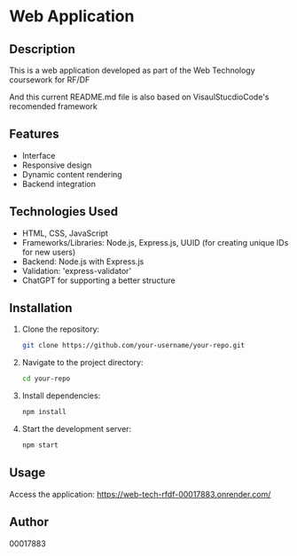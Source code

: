 # Web Application

## Description
This is a web application developed as part of the Web Technology coursework for RF/DF

And this current README.md file is also based on VisaulStucdioCode's recomended framework

## Features
- Interface
- Responsive design
- Dynamic content rendering
- Backend integration

## Technologies Used
- HTML, CSS, JavaScript
- Frameworks/Libraries: Node.js, Express.js, UUID (for creating unique IDs for new users)
- Backend: Node.js with Express.js
- Validation: 'express-validator'
- ChatGPT for supporting a better structure

## Installation
1. Clone the repository:
    ```bash
    git clone https://github.com/your-username/your-repo.git
    ```
2. Navigate to the project directory:
    ```bash
    cd your-repo
    ```
3. Install dependencies:
    ```bash
    npm install
    ```
4. Start the development server:
    ```bash
    npm start
    ```

## Usage
Access the application: https://web-tech-rfdf-00017883.onrender.com/

## Author
00017883
